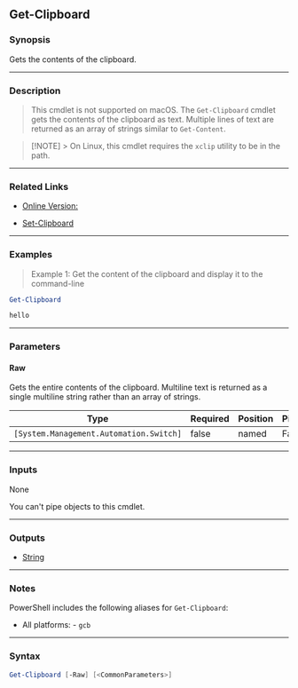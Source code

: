 Get-Clipboard
-------------

### Synopsis
Gets the contents of the clipboard.

---

### Description

> This cmdlet is not supported on macOS. The `Get-Clipboard` cmdlet gets the contents of the clipboard as text. Multiple lines of text are returned as an array of strings similar to `Get-Content`.

> [!NOTE] > On Linux, this cmdlet requires the `xclip` utility to be in the path.

---

### Related Links
* [Online Version:](https://learn.microsoft.com/powershell/module/microsoft.powershell.management/get-clipboard?view=powershell-7.3&WT.mc_id=ps-gethelp)

* [Set-Clipboard](Set-Clipboard)

---

### Examples
> Example 1: Get the content of the clipboard and display it to the command-line

```PowerShell
Get-Clipboard

hello
```

---

### Parameters
#### **Raw**
Gets the entire contents of the clipboard. Multiline text is returned as a single multiline string rather than an array of strings.

|Type                                   |Required|Position|PipelineInput|
|---------------------------------------|--------|--------|-------------|
|`[System.Management.Automation.Switch]`|false   |named   |False        |

---

### Inputs
None

You can't pipe objects to this cmdlet.

---

### Outputs
* [String](https://learn.microsoft.com/en-us/dotnet/api/System.String)

---

### Notes
PowerShell includes the following aliases for `Get-Clipboard`:

- All platforms:   - `gcb`

---

### Syntax
```PowerShell
Get-Clipboard [-Raw] [<CommonParameters>]
```
